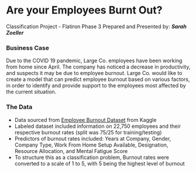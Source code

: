 # Are your Employees Burnt Out?

Classification Project - Flatiron Phase 3
Prepared and Presented by:  **_Sarah Zoeller_**

### Business Case   
Due to the COVID 19 pandemic, Large Co. employees have been working from home since April. The company has noticed a decrease in productivity, and suspects it may be due to employee burnout. Large Co. would like to create a model that can predict employee burnout based on various factors, in order to identify and provide support to the employees most affected by the current situation. 

### The Data
- Data sourced from [Employee Burnout Dataset](https://www.kaggle.com/blurredmachine/are-your-employees-burning-out) from Kaggle
- Labeled dataset included information on 22,750 employees and their respective burnout rates (split was 75/25 for training/testing)
- Predictors of burnout rates included: Years at Company, Gender, Company Type, Work From Home Setup Available, Designation, Resource Allocation, and Mental Fatigue Score
- To structure this as a classification problem, Burnout rates were converted to a scale of 1 to 5, with 5 being the highest level of burnout
